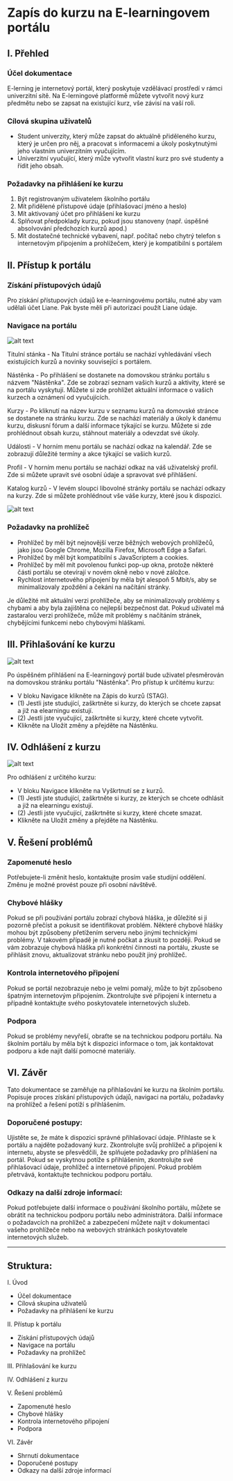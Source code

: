 # Zapís do kurzu na E-learningovem portálu

## I. Přehled

### Účel dokumentace

   E-lerning je internetový portál, který poskytuje vzdělávací prostředí v rámci univerzitní sítě. Na E-lerningové platformě můžete vytvořit nový kurz předmětu nebo se zapsat na existující kurz, vše závisí na vaší roli.

### Cílová skupina uživatelů
  - Student univerzity, který může zapsat do aktuálně přiděleného kurzu, který je určen pro něj, a pracovat s informacemi a úkoly poskytnutými jeho vlastním univerzitním vyučujícím.
  - Univerzitní vyučující, který může vytvořit vlastní kurz pro své studenty a řídit jeho obsah.
   
### Požadavky na přihlášení ke kurzu

  1) Být registrovaným uživatelem školního portálu
  2) Mít přidělené přístupové údaje (přihlašovací jméno a heslo)
  3) Mít aktivovaný účet pro přihlášení ke kurzu
  4) Splňovat předpoklady kurzu, pokud jsou stanoveny (např. úspěšné absolvování předchozích kurzů apod.)
  5) Mít dostatečné technické vybavení, např. počítač nebo chytrý telefon s internetovým připojením a prohlížečem, který je kompatibilní s portálem

## II. Přístup k portálu

### Získání přístupových údajů

Pro získání přístupových údajů ke e-learningovému portálu, nutné aby vam udělali účet Liane.
Pak byste měli při autorizaci použít Liane údaje.

### Navigace na portálu

![alt text](https://github.com/ZakharFedorov/PDO/blob/main/navstenkaBar.png)

Titulní stánka - Na Titulní stránce portálu se nachází vyhledávání všech existujících kurzů a novinky související s portálem.

Nástěnka - Po přihlášení se dostanete na domovskou stránku portálu s názvem "Nástěnka". Zde se zobrazí seznam vašich kurzů a aktivity, které se na portálu vyskytují. Můžete si zde prohlížet aktuální informace o vašich kurzech a oznámení od vyučujících.

Kurzy - Po kliknutí na název kurzu v seznamu kurzů na domovské stránce se dostanete na stránku kurzu. Zde se nachází materiály a úkoly k danému kurzu, diskusní fórum a další informace týkající se kurzu. Můžete si zde prohlédnout obsah kurzu, stáhnout materiály a odevzdat své úkoly.

Události - V horním menu portálu se nachází odkaz na kalendář. Zde se zobrazují důležité termíny a akce týkající se vašich kurzů.

Profil - V horním menu portálu se nachází odkaz na váš uživatelský profil. Zde si můžete upravit své osobní údaje a spravovat své přihlášení.

Katalog kurzů - V levém sloupci libovolné stránky portálu se nachází odkazy na kurzy. Zde si můžete prohlédnout vše váše kurzy, které jsou k dispozici.

![alt text](https://github.com/ZakharFedorov/PDO/blob/main/navstenkaKursy.png)

### Požadavky na prohlížeč

- Prohlížeč by měl být nejnovější verze běžných webových prohlížečů, jako jsou Google Chrome, Mozilla Firefox, Microsoft Edge a Safari.
- Prohlížeč by měl být kompatibilní s JavaScriptem a cookies.
- Prohlížeč by měl mít povolenou funkci pop-up okna, protože některé části portálu se otevírají v novém okně nebo v nové záložce.
- Rychlost internetového připojení by měla být alespoň 5 Mbit/s, aby se minimalizovaly zpoždění a čekání na načítání stránky.

Je důležité mít aktuální verzi prohlížeče, aby se minimalizovaly problémy s chybami a aby byla zajištěna co nejlepší bezpečnost dat. Pokud uživatel má zastaralou verzi prohlížeče, může mít problémy s načítáním stránek, chybějícími funkcemi nebo chybovými hláškami.


## III. Přihlašování ke kurzu

![alt text](https://github.com/ZakharFedorov/PDO/blob/main/navigace1.png)

Po úspěšném přihlášení na E-learningový portál bude uživatel přesměrován na domovskou stránku portálu "Nástěnka".
Pro přístup k určitému kurzu:
- V bloku Navigace klikněte na Zápis do kurzů (STAG).
- (1) Jestli jste studující, zaškrtněte si kurzy, do kterých se chcete zapsat a již na elearningu existují.
- (2) Jestli jste vyučující, zaškrtněte si kurzy, které chcete vytvořit.
- Klikněte na Uložit změny a přejděte na Nástěnku.


## IV. Odhlášení z kurzu

![alt text](https://github.com/ZakharFedorov/PDO/blob/main/navigace2.png)

Pro odhlášení z určitého kurzu:
- V bloku Navigace klikněte na Vyškrtnutí se z kurzů. 
- (1) Jestli jste studující, zaškrtněte si kurzy, ze kterých se chcete odhlásit a již na elearningu existují.
- (2) Jestli jste vyučující, zaškrtněte si kurzy, které chcete smazat.
- Klikněte na Uložit změny a přejděte na Nástěnku.


## V. Řešení problémů

### Zapomenuté heslo
Potřebujete-li změnit heslo, kontaktujte prosím vaše studijní oddělení. Změnu je možné provést pouze při osobní návštěvě.

### Chybové hlášky
Pokud se při používání portálu zobrazí chybová hláška, je důležité si ji pozorně přečíst a pokusit se identifikovat problém. Některé chybové hlášky mohou být způsobeny přetížením serveru nebo jinými technickými problémy. V takovém případě je nutné počkat a zkusit to později. Pokud se vám zobrazuje chybová hláška při konkrétní činnosti na portálu, zkuste se přihlásit znovu, aktualizovat stránku nebo použít jiný prohlížeč.

### Kontrola internetového připojení 
Pokud se portál nezobrazuje nebo je velmi pomalý, může to být způsobeno špatným internetovým připojením. Zkontrolujte své připojení k internetu a případně kontaktujte svého poskytovatele internetových služeb.

### Podpora
Pokud se problémy nevyřeší, obraťte se na technickou podporu portálu. Na školním portálu by měla být k dispozici informace o tom, jak kontaktovat podporu a kde najít další pomocné materiály.

## VI. Závěr
Tato dokumentace se zaměřuje na přihlašování ke kurzu na školním portálu. Popisuje proces získání přístupových údajů, navigaci na portálu, požadavky na prohlížeč a řešení potíží s přihlášením.

### Doporučené postupy:

Ujistěte se, že máte k dispozici správné přihlašovací údaje.
Přihlaste se k portálu a najděte požadovaný kurz.
Zkontrolujte svůj prohlížeč a připojení k internetu, abyste se přesvědčili, že splňujete požadavky pro přihlášení na portál.
Pokud se vyskytnou potíže s přihlášením, zkontrolujte své přihlašovací údaje, prohlížeč a internetové připojení. Pokud problém přetrvává, kontaktujte technickou podporu portálu.

### Odkazy na další zdroje informací:

Pokud potřebujete další informace o používání školního portálu, můžete se obrátit na technickou podporu portálu nebo administrátora.
Další informace o požadavcích na prohlížeč a zabezpečení můžete najít v dokumentaci vašeho prohlížeče nebo na webových stránkách poskytovatele internetových služeb.


---
## Struktura:
I. Úvod
  - Účel dokumentace
  - Cílová skupina uživatelů
  - Požadavky na přihlášení ke kurzu

II. Přístup k portálu
  - Získání přístupových údajů
  - Navigace na portálu
  - Požadavky na prohlížeč

III. Přihlašování ke kurzu

IV. Odhlášení z kurzu

V. Řešení problémů
  - Zapomenuté heslo
  - Chybové hlášky
  - Kontrola internetového připojení
  - Podpora

VI. Závěr
  - Shrnutí dokumentace
  - Doporučené postupy
  - Odkazy na další zdroje informací
